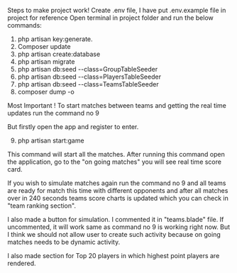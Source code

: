 Steps to make project work!
Create .env file, I have put .env.example file in project for reference
Open terminal in project folder and run the below commands:

1. php artisan key:generate.
2. Composer update
3. php artisan create:database
4. php artisan migrate
5. php artisan db:seed --class=GroupTableSeeder
6. php artisan db:seed --class=PlayersTableSeeder
7. php artisan db:seed --class=TeamsTableSeeder
8. composer dump -o

Most Important !
To start matches between teams and getting the real time updates run the command no 9 

But firstly open the app and register to enter.

9. php artisan start:game

 This command will start all the matches. 
 After running this command open the application, go to the "on going matches" you will see real time
 score card.
 
 If you wish to simulate matches again
 run the command no 9 and all teams are ready for match this time with
 different opponents and after all matches over in 240 seconds teams score charts is updated
 which you can check in "team ranking section".
 
 I also made a button for simulation. I commented it in "teams.blade" file.
 If uncommented, it will work same as command no 9 is working right now.
 But I think we should not allow user to create such activity because 
 on going matches needs to be dynamic activity.
 
 I also made section for Top 20 players in which highest point players are rendered.